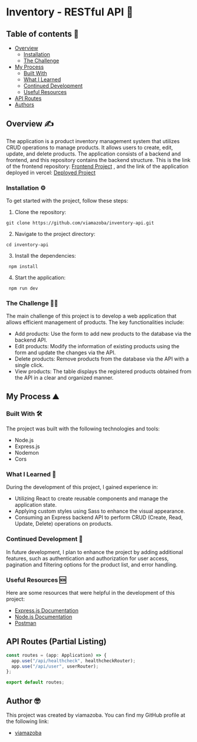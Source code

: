# Inventory - RESTful API :rocket:

## Table of contents :page_facing_up:

- [Overview](#overview)
  - [Installation](#installation)
  - [The Challenge](#the-challenge)
- [My Process](#my-process)
  - [Built With](#built-with)
  - [What I Learned](#what-i-learned)
  - [Continued Development](#continued-development)
  - [Useful Resources](#useful-resources)
- [API Routes](#api-routes-partial-listing)
- [Authors](#author)

## Overview :writing_hand:

The application is a product inventory management system that utilizes CRUD operations to manage products. It allows users to create, edit, update, and delete products. The application consists of a backend and frontend, and this repository contains the backend structure.
This is the link of the frontend repository: [Frontend Project](https://github.com/erickfabiandev/CrudProject-React-Express) , and the link of the application deployed in vercel: [Deployed Project](https://crud-project-react-express.vercel.app/)

### Installation :gear:

To get started with the project, follow these steps:

1. Clone the repository:

```shell
git clone https://github.com/viamazoba/inventory-api.git
```

2. Navigate to the project directory:

```shell
cd inventory-api
```

3. Install the dependencies:

```shell
 npm install
```

4. Start the application:

```shell
 npm run dev
```

### The Challenge :weight_lifting_man:

The main challenge of this project is to develop a web application that allows efficient management of products. The key functionalities include:

- Add products: Use the form to add new products to the database via the backend API.
- Edit products: Modify the information of existing products using the form and update the changes via the API.
- Delete products: Remove products from the database via the API with a single click.
- View products: The table displays the registered products obtained from the API in a clear and organized manner.

## My Process :mountain:

### Built With :hammer_and_wrench:

The project was built with the following technologies and tools:

- Node.js
- Express.js
- Nodemon
- Cors

### What I Learned :microscope:

During the development of this project, I gained experience in:

- Utilizing React to create reusable components and manage the application state.
- Applying custom styles using Sass to enhance the visual appearance.
- Consuming an Express backend API to perform CRUD (Create, Read, Update, Delete) operations on products.

### Continued Development :briefcase:

In future development, I plan to enhance the project by adding additional features, such as authentication and authorization for user access, pagination and filtering options for the product list, and error handling.

### Useful Resources :sos:

Here are some resources that were helpful in the development of this project:

- [Express.js Documentation](https://expressjs.com/)
- [Node.js Documentation](https://nodejs.org/)
- [Postman](https://www.postman.com/)

## API Routes (Partial Listing)

```javascript
const routes = (app: Application) => {
  app.use("/api/healthcheck", healthcheckRouter);
  app.use("/api/user", userRouter);
};

export default routes;
```

## Author :nerd_face:

This project was created by viamazoba. You can find my GitHub profile at the following link:

- [viamazoba](https://github.com/viamazoba)
